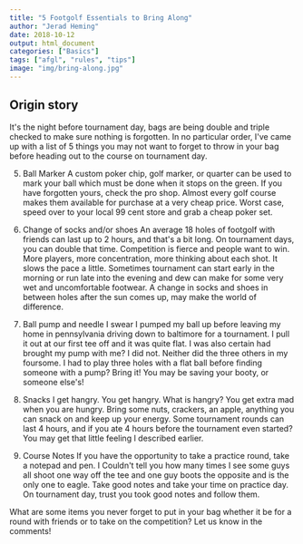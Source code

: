 ```yaml
---
title: "5 Footgolf Essentials to Bring Along"
author: "Jerad Heming"
date: 2018-10-12
output: html_document
categories: ["Basics"]
tags: ["afgl", "rules", "tips"]
image: "img/bring-along.jpg"
---
```



## Origin story
It's the night before tournament day, bags are being double and triple checked to make sure nothing is forgotten. In no particular order, I've came up with a list of 5 things you may not want to forget to throw in your bag before heading out to the course on tournament day.

5. Ball Marker
A custom poker chip, golf marker, or quarter can be used to mark your ball which must be done when it stops on the green. If you have forgotten yours, check the pro shop. Almost every golf course makes them available for purchase at a very cheap price. Worst case, speed over to your local 99 cent store and grab a cheap poker set.

4. Change of socks and/or shoes
An average 18 holes of footgolf with friends can last up to 2 hours, and that's a bit long. On tournament days, you can double that time. Competition is fierce and people want to win. More players, more concentration, more thinking about each shot. It slows the pace a little. Sometimes tournament can start early in the morning or run late into the evening and dew can make for some very wet and uncomfortable footwear. A change in socks and shoes in between holes after the sun comes up, may make the world of difference.

3. Ball pump and needle
I swear I pumped my ball up before leaving my home in pennsylvania driving down to baltimore for a tournament. I pull it out at our first tee off and it was quite flat. I was also certain had brought my pump with me? I did not. Neither did the three others in my foursome. I had to play three holes with a flat ball before finding someone with a pump? Bring it! You may be saving your booty, or someone else's!

2. Snacks
I get hangry. You get hangry. What is hangry? You get extra mad when you are hungry. Bring some nuts, crackers, an apple, anything you can snack on and keep up your energy. Some tournament rounds can last 4 hours, and if you ate 4 hours before the tournament even started? You may get that little feeling I described earlier. 

1. Course Notes
If you have the opportunity to take a practice round, take a notepad and pen. I Couldn't tell you how many times I see some guys all shoot one way off the tee and one guy boots the opposite and is the only one to eagle. Take good notes and take your time on practice day. On tournament day, trust you took good notes and follow them.

What are some items you never forget to put in your bag whether it be for a round with friends or to take on the competition? Let us know in the comments!


